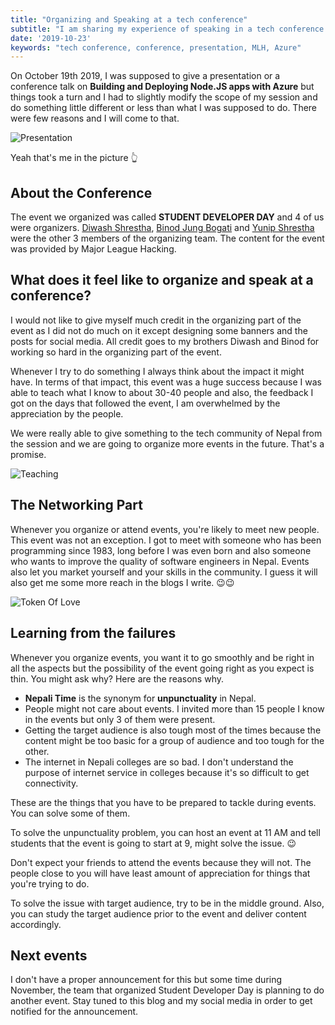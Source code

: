 ```yaml
---
title: "Organizing and Speaking at a tech conference"
subtitle: "I am sharing my experience of speaking in a tech conference through this blog."
date: '2019-10-23'
keywords: "tech conference, conference, presentation, MLH, Azure"
---
```


On October 19th 2019, I was supposed to give a presentation or a conference talk on **Building and Deploying Node.JS apps with Azure** but things took a turn and I had to slightly modify the scope of my session and do something little different or less than what I was supposed to do. There were few reasons and I will come to that.

![Presentation](images/presentation.JPG)

Yeah that's me in the picture 👆

## About the Conference

The event we organized was called **STUDENT DEVELOPER DAY** and 4 of us were organizers. [Diwash Shrestha](https://twitter.com/diwastha), [Binod Jung Bogati](https://twitter.com/bjungbogati) and [Yunip Shrestha](https://twitter.com/Ddr_Shrez) were the other 3 members of the organizing team. The content for the event was provided by Major League Hacking.


## What does it feel like to organize and speak at a conference?

I would not like to give myself much credit in the organizing part of the event as I did not do much on it except designing some banners and the posts for social media. All credit goes to my brothers Diwash and Binod for working so hard in the organizing part of the event.


Whenever I try to do something I always think about the impact it might have. In terms of that impact, this event was a huge success because I was able to teach what I know to about 30-40 people and also, the feedback I got on the days that followed the event, I am overwhelmed by the appreciation by the people.

We were really able to give something to the tech community of Nepal from the session and we are going to organize more events in the future. That's a promise.

![Teaching](images/teaching.JPG)


## The Networking Part

Whenever you organize or attend events, you're likely to meet new people. This event was not an exception. I got to meet with someone who has been programming since 1983, 	long before I was even born and also someone who wants to improve the quality of software engineers in Nepal. Events also let you market yourself and your skills in the community. I guess it will also get me some more reach in the blogs I write. 😉😉

![Token Of Love](images/award.JPG)


## Learning from the failures
Whenever you organize events, you want it to go smoothly and be right in all the aspects but the possibility of the event going right as you expect is thin. You might ask why? Here are the reasons why.

- **Nepali Time** is the synonym for **unpunctuality** in Nepal.
- People might not care about events. I invited more than 15 people I know in the events but only 3 of them were present.
- Getting the target audience is also tough most of the times because the content might be too basic for a group of audience and too tough for the other. 
- The internet in Nepali colleges are so bad. I don't understand the purpose of internet service in colleges because it's so difficult to get connectivity.


These are the things that you have to be prepared to tackle during events. You can solve some of them.

To solve the unpunctuality problem, you can host an event at 11 AM and tell students that the event is going to start at 9, might solve the issue. 😉

Don't expect your friends to attend the events because they will not. The people close to you will have least amount of appreciation for things that you're trying to do.

To solve the issue with target audience, try to be in the middle ground. Also, you can study the target audience prior to the event and deliver content accordingly.


## Next events
I don't have a proper announcement for this but some time during November, the team that organized Student Developer Day is planning to do another event. Stay tuned to this blog and my social media in order to get notified for the announcement.


